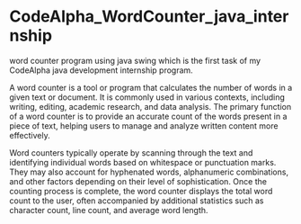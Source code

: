 # CodeAlpha_WordCounter_java_internship
word counter program using java swing which is the first task of  my CodeAlpha java development internship program.

A word counter is a tool or program that calculates the number of words in a given text or document. It is commonly used in various contexts, including writing, editing, academic research, and data analysis. The primary function of a word counter is to provide an accurate count of the words present in a piece of text, helping users to manage and analyze written content more effectively.

Word counters typically operate by scanning through the text and identifying individual words based on whitespace or punctuation marks. They may also account for hyphenated words, alphanumeric combinations, and other factors depending on their level of sophistication. Once the counting process is complete, the word counter displays the total word count to the user, often accompanied by additional statistics such as character count, line count, and average word length.
